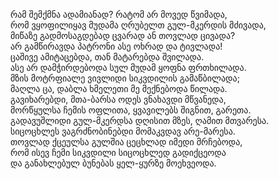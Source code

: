 რამ შემქმნა ადამიანად? რატომ არ მოვედ წვიმადა,  
რომ ვყოფილიყავ მუდამა ღრუბელთ გულ-მკერდის მძივადა,  
მიწაზე გადმოსაგდებად ცვარად ან თოვლად ცივადა?  
არ გამწირავდა პატრონი ასე ოხრად და ტივლადა!  
ცაშივე ამიტაცებდა, თან მატარებდა შვილადა.  
ასე არ დამჭირდებოდა სულ მუდამ ყოფნა ფრთხილადა.  
მზის მოტრფიალე ვივლიდი სიკვდილის გამაწბილადა;  
მაღლა ცა, დაბლა ხმელეთი მე მექნებოდა წილადა.  
გავიხარებდი, მთა-ბარსა ოდეს ვნახავდი მწვანედა,  
მორწყულსა ჩემის ოფლითა, ყვავილებს შიგნით, გარეთა.  
გადავუშლიდი გულ-მკერდსა დღისით მზეს, ღამით მთვარესა.  
სიცოცხლეს ვაგრძნობინებდი მომაკვდავ არე-მარესა.  
თოვლად ქცეულსა გულშია ცეცხლად იმედი მრჩებოდა,  
რომ ისევ ჩემი სიკვდილი სიცოცხლედ გადიქცეოდა  
და განახლებულ ბუნებას ყელ-ყურზე მოეხვეოდა.